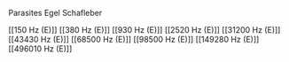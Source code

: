 Parasites Egel Schafleber

[[150 Hz (E)]]
[[380 Hz (E)]]
[[930 Hz (E)]]
[[2520 Hz (E)]]
[[31200 Hz (E)]]
[[43430 Hz (E)]]
[[68500 Hz (E)]]
[[98500 Hz (E)]]
[[149280 Hz (E)]]
[[496010 Hz (E)]]